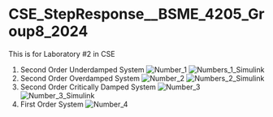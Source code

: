 # CSE_StepResponse__BSME_4205_Group8_2024
This is for Laboratory #2 in CSE
1. Second Order Underdamped System
![Number_1](https://github.com/JJME4205/CSE_StepResponse__BSME_4205_Group8_2024/assets/159037171/bef109cd-242c-4e21-a971-3d9b9bed61d5)
![Numbers_1_Simulink](https://github.com/JJME4205/CSE_StepResponse__BSME_4205_Group8_2024/assets/159037171/3dddb922-9518-4449-a5a8-de2ef2c57109)
2. Second Order Overdamped System
![Number_2](https://github.com/JJME4205/CSE_StepResponse__BSME_4205_Group8_2024/assets/159037171/a9a6709d-4dcb-4328-95ec-0aa6663a26da)
![Numbers_2_Simulink](https://github.com/JJME4205/CSE_StepResponse__BSME_4205_Group8_2024/assets/159037171/8fc067be-b99d-460d-85a2-f8c2f73a4ede)
3. Second Order Critically Damped System
![Number_3](https://github.com/JJME4205/CSE_StepResponse__BSME_4205_Group8_2024/assets/159040752/1bf12821-700c-404a-9d5d-351c510f1554)
![Number_3_Simulink](https://github.com/JJME4205/CSE_StepResponse__BSME_4205_Group8_2024/assets/159040752/4fde6ab1-b90e-4644-8e82-0930a096d39a)
4. First Order System
![Number_4](https://github.com/JJME4205/CSE_StepResponse__BSME_4205_Group8_2024/assets/159040752/4b524214-ba08-48bb-8cc4-28eb8e860630)



